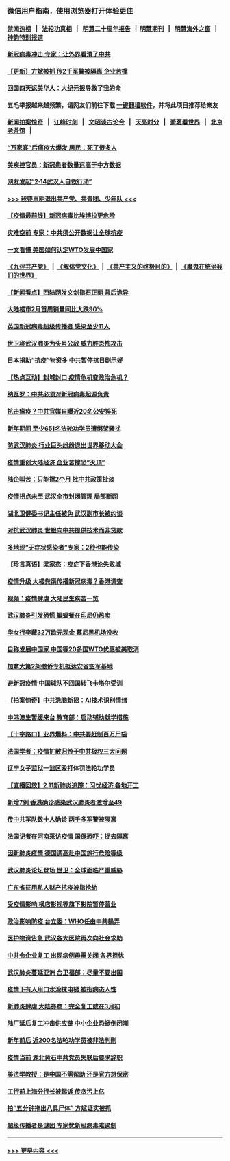 ### [微信用户指南，使用浏览器打开体验更佳](https://github.com/gfw-breaker/banned-news1/blob/master/indexes/wechat-guide.md?t=0)
#### [禁闻热榜](热点新闻.md?t=0)  &nbsp;&nbsp;|&nbsp;&nbsp; [法轮功真相](https://github.com/gfw-breaker/truth/blob/master/README.md?t=0) &nbsp;&nbsp;|&nbsp;&nbsp; [明慧二十周年报告](https://github.com/gfw-breaker/mh-reports/blob/master/README.md?t=0) &nbsp;&nbsp;|&nbsp;&nbsp;[明慧期刊](https://github.com/gfw-breaker/mh-qikan) &nbsp;&nbsp;|&nbsp;&nbsp; [明慧海外之窗](https://github.com/gfw-breaker/mh-news/blob/master/README.md?t=0) &nbsp;&nbsp;|&nbsp;&nbsp; [神韵特别报道](https://github.com/gfw-breaker/mh-news/blob/master/shenyun.md?t=0)
#### [新冠病毒冲击 专家：让外界看清了中共](../pages/nsc413/n11862280.md?t=02120933) 
#### [【更新】方斌被抓 传2千军警被隔离 企业苦撑](../pages/nsc413/n11801312.md?t=02120933) 
#### [回国四天返美华人：大纪元报导救了我的命](../pages/nsc413/n11862181.md?t=02120933) 
#### 五毛举报越来越频繁，请网友们前往下载 [一键翻墙软件](https://github.com/gfw-breaker/ssr-accounts)，并将此项目推荐给亲友
#### [新闻拍案惊奇](https://github.com/gfw-breaker/banned-news1/blob/master/pages/link4.md) &nbsp;&nbsp;|&nbsp;&nbsp; [江峰时刻](https://github.com/gfw-breaker/banned-news1/blob/master/pages/link4.md) &nbsp;&nbsp;|&nbsp;&nbsp; [文昭谈古论今](https://github.com/gfw-breaker/banned-news1/blob/master/pages/link4.md) &nbsp;&nbsp;|&nbsp;&nbsp; [天亮时分](https://github.com/gfw-breaker/banned-news1/blob/master/pages/link4.md) &nbsp;&nbsp;|&nbsp;&nbsp; [萧茗看世界](https://github.com/gfw-breaker/banned-news1/blob/master/pages/link4.md) &nbsp;&nbsp;|&nbsp;&nbsp; [北京老茶馆](https://github.com/gfw-breaker/banned-news1/blob/master/pages/link4.md) &nbsp;&nbsp;|&nbsp;&nbsp; 
#### [“万家宴”后瘟疫大爆发 居民：死了很多人](../pages/nsc413/n11862088.md?t=02120933) 
#### [美疾控官员：新冠患者数量远高于中方数据](../pages/nsc413/n11862256.md?t=02120933) 
#### [网友发起“2·14武汉人自救行动”](../pages/nsc413/n11860738.md?t=02120933) 
#### [>>> 我要声明退出共产党、共青团、少年队 <<<](https://github.com/begood0513/goodnews/blob/master/quit/letter.md) 
#### [【疫情最前线】新冠病毒比埃博拉更危险](../pages/nsc413/n11862199.md?t=02120933) 
#### [灾难空前 专家：中共须公开数据让全球抗疫](../pages/nsc413/n11862162.md?t=02120933) 
#### [一文看懂 美国如何认定WTO发展中国家](../pages/nsc413/n11862051.md?t=02120933) 
#### [《九评共产党》](https://github.com/begood0513/9ping.md/blob/master/README.md) &nbsp;|&nbsp; [《解体党文化》](../../../../jtdwh.md/blob/master/README.md)  &nbsp;|&nbsp; [《共产主义的终极目的》](../../../../gczydzjmd.md/blob/master/README.md) &nbsp;|&nbsp; [《魔鬼在统治我们的世界》](../../../../mgztzwmdsj.md/blob/master/README.md) 
#### [【新闻看点】西陆网发文剑指石正丽 背后诡异](../pages/nsc413/n11861792.md?t=02120933) 
#### [大陆楼市2月首周销量同比大跌90%](../pages/nsc413/n11862004.md?t=02120933) 
#### [英国新冠病毒超级传播者 感染至少11人](../pages/nsc413/n11862023.md?t=02120933) 
#### [世卫称武汉肺炎为头号公敌 威力胜恐怖攻击](../pages/nsc413/n11861982.md?t=02120933) 
#### [日本捐助“抗疫”物资多 中共暂停抗日剧示好](../pages/nsc413/n11861849.md?t=02120933) 
#### [【热点互动】封城封口 疫情危机变政治危机？](../pages/nsc413/n11861946.md?t=02120933) 
#### [纳瓦罗：中共必须对新冠病毒起源负责](../pages/nsc413/n11861810.md?t=02120933) 
#### [抗击瘟疫？中共官媒自曝近20名公安猝死](../pages/nsc413/n11861657.md?t=02120933) 
#### [新年期间 至少651名法轮功学员遭绑架骚扰](../pages/nsc413/n11860941.md?t=02120933) 
#### [防武汉肺炎 行业巨头纷纷退出世界移动大会](../pages/nsc413/n11861795.md?t=02120933) 
#### [疫情重创大陆经济  企业苦撑恐“灭顶”](../pages/nsc413/n11861767.md?t=02120933) 
#### [陆企叫苦：只能撑2个月 批中共政策扯淡](../pages/nsc413/n11861607.md?t=02120933) 
#### [疫情拐点未至 武汉全市封闭管理 局部断网](../pages/nsc413/n11861690.md?t=02120933) 
#### [湖北卫健委书记主任被免 武汉副市长被约谈](../pages/nsc413/n11861292.md?t=02120933) 
#### [对抗武汉肺炎 世银向中共提供技术而非贷款](../pages/nsc413/n11861652.md?t=02120933) 
#### [多地现“无症状感染者”专家：2秒也能传染](../pages/nsc413/n11861604.md?t=02120933) 
#### [【珍言真语】梁家杰：疫症下香港沦失败城](../pages/nsc413/n11861588.md?t=02120933) 
#### [疫情升级 大楼粪渠传播新冠病毒？香港调查](../pages/nsc413/n11861556.md?t=02120933) 
#### [视频：疫情肆虐 大陆民生疾苦一览](../pages/nsc413/n11858659.md?t=02120933) 
#### [武汉肺炎引发恐慌 蝙蝠餐在印尼仍热卖](../pages/nsc413/n11861352.md?t=02120933) 
#### [华女行李藏32万欧元现金 慕尼黑机场没收](../pages/nsc413/n11861043.md?t=02120933) 
#### [自称发展中国家 中国等20多国WTO优惠被美取消](../pages/nsc413/n11861213.md?t=02120933) 
#### [加拿大第2架撤侨专机抵达安省空军基地](../pages/nsc413/n11861404.md?t=02120933) 
#### [避新冠疫情 中国球队不回国转飞卡塔尔受训](../pages/nsc413/n11861447.md?t=02120933) 
#### [【拍案惊奇】中共洗脑新招：AI技术识别情绪](../pages/nsc413/n11860089.md?t=02120933) 
#### [中港澳生暂缓来台 教育部：启动辅助就学措施](../pages/nsc413/n11861153.md?t=02120933) 
#### [【十字路口】业界爆料：中共要赶制百万尸袋](../pages/nsc413/n11860064.md?t=02120933) 
#### [法国学者：疫情扩散归咎于中共极权三大问题](../pages/nsc413/n11861165.md?t=02120933) 
#### [辽宁女子监狱一监区殴打体罚法轮功学员](../pages/nsc413/n11856276.md?t=02120933) 
#### [【直播回放】2.11新肺炎追踪：习忧经济 各地开工](../pages/nsc413/n11861169.md?t=02120933) 
#### [新增7例 香港确诊感染武汉肺炎者激增至49](../pages/nsc413/n11861098.md?t=02120933) 
#### [传中共军队数十人确诊 两千多军警被隔离](../pages/nsc413/n11860992.md?t=02120933) 
#### [法国记者在河南采访疫情 国保恐吓：捉去隔离](../pages/nsc413/n11860742.md?t=02120933) 
#### [因新肺炎疫情 德国调高赴中国旅行危险等级](../pages/nsc413/n11861064.md?t=02120933) 
#### [武汉肺炎论坛登场 世卫：全球面临严重威胁](../pages/nsc413/n11860999.md?t=02120933) 
#### [广东省征用私人财产抗疫被指抢劫](../pages/nsc413/n11860913.md?t=02120933) 
#### [受疫情影响 横店影视等旗下影院暂停营业](../pages/nsc413/n11860921.md?t=02120933) 
#### [政治影响防疫 台立委：WHO任由中共操弄](../pages/nsc413/n11860928.md?t=02120933) 
#### [医护物资告急 武汉各大医院再次向社会求助](../pages/nsc413/n11860729.md?t=02120933) 
#### [中共令企业复工 出现病例毋需关闭 各界担忧](../pages/nsc413/n11860563.md?t=02120933) 
#### [武汉肺炎蔓延亚洲 台卫福部：尽量不要出国](../pages/nsc413/n11860586.md?t=02120933) 
#### [疫情下有人用口水涂抹电梯 被指病态人性](../pages/nsc413/n11860618.md?t=02120933) 
#### [新肺炎肆虐 大陆券商：完全复工或在3月初](../pages/nsc413/n11860445.md?t=02120933) 
#### [陆厂延后复工冲击供应链 中小企业恐掀倒闭潮](../pages/nsc413/n11859772.md?t=02120933) 
#### [新年前后 近200名法轮功学员被非法判刑](../pages/nsc413/n11855720.md?t=02120933) 
#### [疫情当前 湖北黄石中共党员失联后要求辞职](../pages/nsc413/n11860118.md?t=02120933) 
#### [美法学教授：是中国不需帮助 还是官方想保密](../pages/nsc413/n11859492.md?t=02120933) 
#### [工行前上海分行长被起诉 传贪污上亿](../pages/nsc413/n11860139.md?t=02120933) 
#### [拍“五分钟拖出八具尸体” 方斌证实被抓](../pages/nsc413/n11860090.md?t=02120933) 
#### [超级传播者是谜团 专家忧新冠病毒难遏制](../pages/nsc413/n11859686.md?t=02120933) 

----
#### [ >>> 更早内容 <<< ](../indexes/nsc413-earlier.md)
